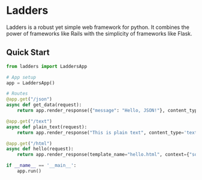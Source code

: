 # Ladders

Ladders is a robust yet simple web framework for python.
It combines the power of frameworks like Rails with the simplicity of frameworks like Flask.

## Quick Start

```py
from ladders import LaddersApp

# App setup
app = LaddersApp()

# Routes
@app.get("/json")
async def get_data(request):
    return app.render_response({"message": "Hello, JSON!"}, content_type='json')

@app.get("/text")
async def plain_text(request):
    return app.render_response("This is plain text", content_type='text')

@app.get("/html")
async def hello(request):
    return app.render_response(template_name="hello.html", context={"some_var": "Hello, World!"})

if __name__ == '__main__':
    app.run()

```
